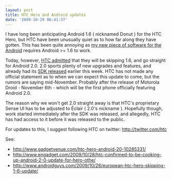 ```yaml
---
layout: post
title: HTC Hero and Android updates
date: '2009-10-29 06:41:37'
---
```


I have long been anticipating Android 1.6 ( nicknamed Donut ) for the HTC Hero, but HTC have been unusually quiet as to how far along they have gotten. This has been quite annoying as [my new piece of software for the Android](http://jonhoo.wordpress.com/2009/10/15/developing-an-application-for-android/) requires Android &gt;= 1.6 to work.

Today, however, [HTC admitted](http://www.engadget.com/2009/10/28/htc-confirmed-to-be-cooking-up-android-2-0-update-for-hero-othe/) that they will be skipping 1.6, and go straight for Android 2.0. 2.0 sports plenty of new upgrades and features, and already had its [SDK released](http://developer.android.com/sdk/android-2.0.html) earlier this week. HTC has not made any official statement as to when we can expect this update to come, but the rumors are saying mid-November. Probably after the release of Motorola Droid - November 6th - which will be the first phone officially featuring Android 2.0.

The reason why we won't get 2.0 straight away is that HTC's proprietary Sense UI has to be adjusted to Éclair ( 2.0's nickname ). Hopefully though, work started immediately after the SDK was released, and allegedly, HTC has had access to it before it was released to the public.

For updates to this, I suggest following HTC on twitter: http://twitter.com/htc

See:

 - http://www.gadgetvenue.com/htc-hero-android-20-10285331/
 - http://www.engadget.com/2009/10/28/htc-confirmed-to-be-cooking-up-android-2-0-update-for-hero-othe/
 - http://www.androidguys.com/2009/10/28/european-htc-hero-skipping-1-6-update/